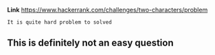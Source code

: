 **Link** https://www.hackerrank.com/challenges/two-characters/problem

`It is quite hard problem to solved`
## This is definitely not an easy question